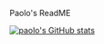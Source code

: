 Paolo's ReadME


[![paolo's GitHub stats](https://github-readme-stats.vercel.app/api?username=drbh&show_icons=false&count_private=true&theme=dark)](https://github.com/anuraghazra/github-readme-stats)

